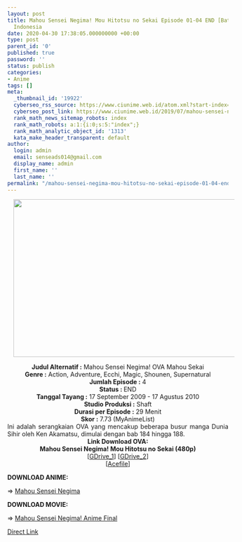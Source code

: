 ```yaml
---
layout: post
title: Mahou Sensei Negima! Mou Hitotsu no Sekai Episode 01-04 END [Batch] OVA Subtitle
  Indonesia
date: 2020-04-30 17:38:05.000000000 +00:00
type: post
parent_id: '0'
published: true
password: ''
status: publish
categories:
- Anime
tags: []
meta:
  _thumbnail_id: '19922'
  cyberseo_rss_source: https://www.ciunime.web.id/atom.xml?start-index=1201&max-results=150
  cyberseo_post_link: https://www.ciunime.web.id/2019/07/mahou-sensei-negima-mou-hitotsu-no.html
  rank_math_news_sitemap_robots: index
  rank_math_robots: a:1:{i:0;s:5:"index";}
  rank_math_analytic_object_id: '1313'
  kata_make_header_transparent: default
author:
  login: admin
  email: senseads014@gmail.com
  display_name: admin
  first_name: ''
  last_name: ''
permalink: "/mahou-sensei-negima-mou-hitotsu-no-sekai-episode-01-04-end-batch-ova-subtitle-indonesia/"
---
```

<div class="separator" style="clear: both; text-align: center;"><a href="https://1.bp.blogspot.com/-McL8NyPOjqk/XSYDGB4uo9I/AAAAAAAAbWw/MH-tBxG-tzIfQw89psJsJ_2Eu0prq4EgwCLcBGAs/s1600/Mahou%2BSensei%2BNegima%2521%2BMou%2BHitotsu%2Bno%2BSekai.jpg" imageanchor="1" style="margin-left: 1em; margin-right: 1em;"><img border="0" data-original-height="720" data-original-width="1280" height="360" src="{{ site.baseurl }}/assets/2020/04/Mahou%2BSensei%2BNegima%2521%2BMou%2BHitotsu%2Bno%2BSekai.jpg" width="640" /></a></div>
<p>
<div style="text-align: center;"><b>Judul</b><b><b> Alternatif</b> :</b> Mahou Sensei Negima! OVA Mahou Sekai</div>
<div style="text-align: center;"><b><b>Genre :</b></b> Action, Adventure, Ecchi, Magic, Shounen, Supernatural</div>
<div style="text-align: center;"><b>Jumlah Episode :</b> 4<br /><b>Status :&nbsp;</b>END<br /><b>Tanggal Tayang :</b> 17 September 2009 - 17 Agustus 2010<br /><b>Studio Produksi :</b> Shaft<br /><b>Durasi per Episode :</b> 29 Menit</div>
<div style="text-align: center;"><b>Skor :</b> 7.73 (MyAnimeList)</div>
<div style="text-align: center;"></div>
<div style="text-align: justify;">Ini adalah serangkaian OVA yang mencakup beberapa busur manga Dunia Sihir oleh Ken Akamatsu, dimulai dengan bab 184 hingga 188.</div>
<div style="text-align: justify;"></div>
<div style="text-align: justify;"></div>
<div style="text-align: center;"><b>Link Download OVA:</b></div>
<div style="text-align: center;"><b>Mahou Sensei Negima! Mou Hitotsu no Sekai (480p)</b></div>
<div style="text-align: center;">[<a href="https://drive.google.com/uc?id=0BzO48hTspQYqQjI4aVk4Z3VGZms" target="_blank" rel="noopener">GDrive_1</a>] [<a href="https://drive.google.com/uc?id=1dJY1Yca0ERsAOy7Fmrw_GAjMpGLNxN3a" target="_blank" rel="noopener">GDrive_2</a>]<br />[<a href="https://acefile.co/f/9910371/kusonime-negima__mou_hitotsu_no_sekai_oad-rar" target="_blank" rel="noopener">Acefile</a>]
<div style="text-align: left;">
<p><b>DOWNLOAD ANIME:</b></p>
<p>=&gt;&nbsp;<a href="https://www.ciunime.web.id/2019/07/mahou-sensei-negima-episode-01-26-end.html" target="_blank" rel="noopener">Mahou Sensei Negima</a></p>
<p><b>DOWNLOAD MOVIE:</b></p>
<p>=&gt;&nbsp;<a href="https://www.ciunime.web.id/2019/01/mahou-sensei-negima-anime-final-movie.html" target="_blank" rel="noopener">Mahou Sensei Negima! Anime Final</a></p>
</div>
</div>
<link rel="stylesheet" href="https://cdnjs.cloudflare.com/ajax/libs/font-awesome/4.7.0/css/font-awesome.min.css" />
<div class="divbtn"> <a href="https://handymansurrender.com/fihup8buzv?key=94550f7ce39444073321dde3b8782f97" class="btn"><i class="fa fa-download"></i> Direct Link</a> </div>
